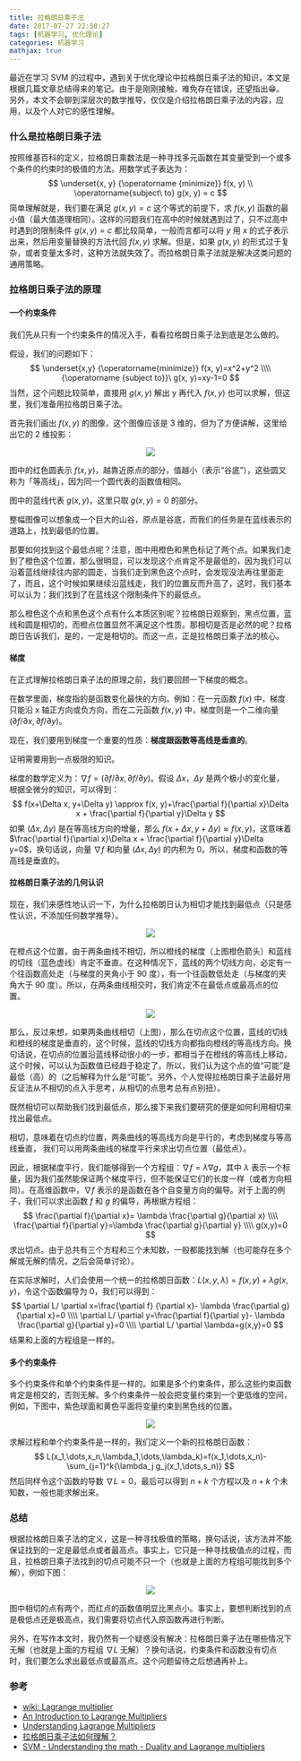```yaml
---
title: 拉格朗日乘子法
date: 2017-07-27 22:50:27
tags: [机器学习, 优化理论]
categories: 机器学习
mathjax: true
---
```


最近在学习 SVM 的过程中，遇到关于优化理论中拉格朗日乘子法的知识，本文是根据几篇文章总结得来的笔记。由于是刚刚接触，难免存在错误，还望指出😁。另外，本文不会聊到深层次的数学推导，仅仅是介绍拉格朗日乘子法的内容，应用，以及个人对它的感性理解。

### 什么是拉格朗日乘子法

按照维基百科的定义，拉格朗日乘数法是一种寻找多元函数在其变量受到一个或多个条件的约束时的极值的方法。用数学式子表达为：
$$
\underset{x, y} {\operatorname {minimize}} f(x, y)   \\
\operatorname{subject\ to}  g(x, y) = c
$$
简单理解就是，我们要在满足 $g(x, y)=c$ 这个等式的前提下，求 $f(x, y)$ 函数的最小值（最大值道理相同）。这样的问题我们在高中的时候就遇到过了，只不过高中时遇到的限制条件 $g(x, y)=c$ 都比较简单，一般而言都可以将 $y$ 用 $x$ 的式子表示出来，然后用变量替换的方法代回  $f(x, y)$ 求解。但是，如果 $g(x, y)$ 的形式过于复杂，或者变量太多时，这种方法就失效了。而拉格朗日乘子法就是解决这类问题的通用策略。

<!--more-->

### 拉格朗日乘子法的原理

#### 一个约束条件

我们先从只有一个约束条件的情况入手，看看拉格朗日乘子法到底是怎么做的。

假设，我们的问题如下：
$$
\underset{x,y} {\operatorname{minimize}} f(x, y)=x^2+y^2 \\\\
{\operatorname {subject to}}\ g(x, y)=xy-1=0
$$
当然，这个问题比较简单，直接用 $g(x, y)$ 解出 y 再代入 $f(x, y)$ 也可以求解，但这里，我们准备用拉格朗日乘子法。

首先我们画出 $f(x, y)$ 的图像，这个图像应该是 3 维的，但为了方便讲解，这里给出它的 2 维投影：

<center>

<img src="/images/2017-7-27/lagrange1.png">

</center>

图中的红色圆表示 $f(x, y)$，越靠近原点的部分，值越小（表示“谷底”），这些圆又称为「等高线」，因为同一个圆代表的函数值相同。

图中的蓝线代表 $g(x, y)$，这里只取 $g(x, y)=0$ 的部分。

整幅图像可以想象成一个巨大的山谷，原点是谷底，而我们的任务是在蓝线表示的道路上，找到最低的位置。

那要如何找到这个最低点呢？注意，图中用橙色和黑色标记了两个点。如果我们走到了橙色这个位置，那么很明显，可以发现这个点肯定不是最低的，因为我们可以沿着蓝线继续往内部的圆走，当我们走到黑色这个点时，会发现没法再往里面走了，而且，这个时候如果继续沿蓝线走，我们的位置反而升高了，这时，我们基本可以认为：我们找到了在蓝线这个限制条件下的最低点。

那么橙色这个点和黑色这个点有什么本质区别呢？拉格朗日观察到，黑点位置，蓝线和圆是相切的，而橙点位置显然不满足这个性质。那相切是否是必然的呢？拉格朗日告诉我们，是的，一定是相切的。而这一点，正是拉格朗日乘子法的核心。

#### 梯度

在正式理解拉格朗日乘子法的原理之前，我们要回顾一下梯度的概念。

在数学里面，梯度指的是函数变化最快的方向。例如：在一元函数 $f(x)$ 中，梯度只能沿 x 轴正方向或负方向，而在二元函数 $f(x,y)$ 中，梯度则是一个二维向量 $(\partial f/\partial x,\partial f/\partial y)$。

现在，我们要用到梯度一个重要的性质：**梯度跟函数等高线是垂直的**。

证明需要用到一点极限的知识。

梯度的数学定义为：$\nabla f=(\partial f / \partial x, \partial f / \partial y)$。假设 $\Delta x$，$\Delta y$ 是两个极小的变化量，根据全微分的知识，可以得到：
$$
f(x+\Delta x, y+\Delta y) \approx f(x, y)+\frac{\partial f}{\partial x}\Delta x + \frac{\partial f}{\partial y}\Delta y
$$
如果 $(\Delta x, \Delta y)$ 是在等高线方向的增量，那么 $f(x+\Delta x, y+\Delta y) \approx f(x, y)$，这意味着 $\frac{\partial f}{\partial x}\Delta x + \frac{\partial f}{\partial y}\Delta y=0$，换句话说，向量 $\nabla f$ 和向量 $(\Delta x, \Delta y)$ 的内积为 0。所以，梯度和函数的等高线是垂直的。

#### 拉格朗日乘子法的几何认识

现在，我们来感性地认识一下，为什么拉格朗日认为相切才能找到最低点（只是感性认识，不添加任何数学推导）。

<center>

<img src="/images/2017-7-27/orange-gradient.png" >

</center>

在橙点这个位置，由于两条曲线不相切，所以橙线的梯度（上图橙色箭头）和蓝线的切线（蓝色虚线）肯定不垂直。在这种情况下，蓝线的两个切线方向，必定有一个往函数高处走（与梯度的夹角小于 90 度），有一个往函数低处走（与梯度的夹角大于 90 度）。所以，在两条曲线相交时，我们肯定不在最低点或最高点的位置。

<center>

<img src="/images/2017-7-27/black-gradient.png" >

</center>

那么，反过来想，如果两条曲线相切（上图），那么在切点这个位置，蓝线的切线和橙线的梯度是垂直的，这个时候，蓝线的切线方向都指向橙线的等高线方向。换句话说，在切点的位置沿蓝线移动很小的一步，都相当于在橙线的等高线上移动，这个时候，可以认为函数值已经趋于稳定了。所以，我们认为这个点的值“可能”是最低（高）的（之后解释为什么是“可能“。另外，个人觉得拉格朗日乘子法最好用反证法从不相切的点入手思考，从相切的点思考总有点别扭）。

既然相切可以帮助我们找到最低点，那么接下来我们要研究的便是如何利用相切来找出最低点。

相切，意味着在切点的位置，两条曲线的等高线方向是平行的，考虑到梯度与等高线垂直， 我们可以用两条曲线的梯度平行来求出切点位置（最低点）。

因此，根据梯度平行，我们能够得到一个方程组：$\nabla f = \lambda \nabla g$，其中 $\lambda$ 表示一个标量，因为我们虽然能保证两个梯度平行，但不能保证它们的长度一样（或者方向相同）。在高维函数中，$\nabla f$ 表示的是函数在各个自变量方向的偏导。对于上面的例子，我们可以求出函数 $f$ 和 $g$ 的偏导，再根据方程组：
$$
\frac{\partial f}{\partial x}= \lambda \frac{\partial g}{\partial x} \\\\
\frac{\partial f}{\partial y}=\lambda \frac{\partial g}{\partial y}   \\\\
g(x,y)=0
$$
求出切点。由于总共有三个方程和三个未知数，一般都能找到解（也可能存在多个解或无解的情况，之后会简单讨论）。

在实际求解时，人们会使用一个统一的拉格朗日函数：$L(x,y,\lambda)=f(x,y)+\lambda g(x,y)$，令这个函数偏导为 0，我们可以得到：
$$
\partial L/ \partial x=\frac{\partial f} {\partial x}- \lambda \frac{\partial g}{\partial x}=0   \\\\
\partial L/ \partial y=\frac{\partial f}{\partial y}- \lambda \frac{\partial g}{\partial y}=0  \\\\
\partial L/ \partial \lambda=g(x,y)=0
$$
结果和上面的方程组是一样的。

#### 多个约束条件

多个约束条件和单个约束条件是一样的。如果是多个约束条件，那么这些约束函数肯定是相交的，否则无解。多个约束条件一般会把变量约束到一个更低维的空间，例如，下图中，紫色球面和黄色平面将变量约束到黑色线的位置。

<center>

<img src="/images/2017-7-27/LagrangeConstraints.jpg" >

</center>

求解过程和单个约束条件是一样的，我们定义一个新的拉格朗日函数：
$$
L(x_1,\dots,x_n,\lambda_1,\dots,\lambda_k)=f(x_1,\dots,x_n)-\sum_{j=1}^k{\lambda_j g_j(x_1,\dots,s_n)}
$$
然后同样令这个函数的导数 $\nabla L=0$，最后可以得到 $n+k$ 个方程以及 $n+k$ 个未知数，一般也能求解出来。

### 总结

根据拉格朗日乘子法的定义，这是一种寻找极值的策略，换句话说，该方法并不能保证找到的一定是最低点或者最高点。事实上，它只是一种寻找极值点的过程，而且，拉格朗日乘子法找到的切点可能不只一个（也就是上面的方程组可能找到多个解），例如下图：

<center>

<img src="/images/2017-7-27/multiple-solution.jpg">

</center>

图中相切的点有两个，而红点的函数值明显比黑点小。事实上，要想判断找到的点是极低点还是极高点，我们需要将切点代入原函数再进行判断。

另外，在写作本文时，我仍然有一个疑惑没有解决：拉格朗日乘子法在哪些情况下无解（也就是上面的方程组 $\nabla L$ 无解）？换句话说，约束条件和函数没有切点时，我们要怎么求出最低点或最高点。这个问题留待之后想通再补上。

### 参考

+ [wiki: Lagrange multiplier](https://en.wikipedia.org/wiki/Lagrange_multiplier)
+ [An Introduction to Lagrange Multipliers](http://www.slimy.com/~steuard/teaching/tutorials/Lagrange.html)
+ [Understanding Lagrange Multipliers](https://danstronger.wordpress.com/2015/08/08/lagrange-multipliers/)
+ [拉格朗日乘子法如何理解？](https://www.zhihu.com/question/38586401/answer/134473412)
+ [SVM - Understanding the math - Duality and Lagrange multipliers](https://www.svm-tutorial.com/2016/09/duality-lagrange-multipliers/)



